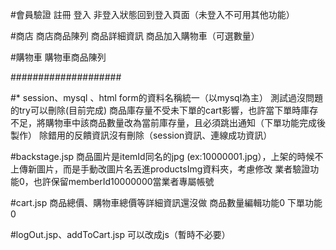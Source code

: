 #會員驗證
註冊
登入
非登入狀態回到登入頁面（未登入不可用其他功能）

#商店
商店商品陳列
商品詳細資訊
商品加入購物車（可選數量）

#購物車
購物車商品陳列

####################

#*
session、mysql 、html form的資料名稱統一（以mysql為主）
測試過沒問題的try可以刪除(目前完成)
商品庫存量不受未下單的cart影響，也許當下單時庫存不足，將購物車中該商品數量改為當前庫存量，且必須跳出通知（下單功能完成後製作）
除錯用的反饋資訊沒有刪除（session資訊、連線成功資訊）

#backstage.jsp
商品圖片是itemId同名的jpg (ex:10000001.jpg），上架的時候不上傳新圖片，而是手動改圖片名丟進productsImg資料夾，考慮修改
業者驗證功能0，也許保留memberId10000000當業者專屬帳號

#cart.jsp
商品總價、購物車總價等詳細資訊還沒做
商品數量編輯功能0
下單功能0

#logOut.jsp、addToCart.jsp
可以改成js（暫時不必要）
